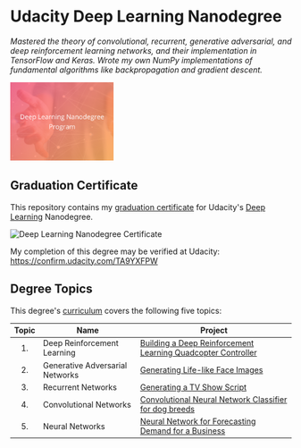 # Udacity Deep Learning Nanodegree
*Mastered the theory of convolutional, recurrent, generative adversarial, and deep reinforcement learning networks, and their implementation in TensorFlow and Keras. Wrote my own NumPy implementations of fundamental algorithms like backpropagation and gradient descent.*

<img src="https://github.com/jamesdellinger/deep_learning_nanodegree_graduation_certificate/blob/master/dlndlogo.png" height="140">

## Graduation Certificate
This repository contains my [graduation certificate](https://github.com/jamesdellinger/deep_learning_nanodegree_graduation_certificate/blob/master/deep_learning_nanodegree_graduation_certificate_james_dellinger.pdf) for Udacity's [Deep Learning](https://www.udacity.com/course/deep-learning-nanodegree--nd101) Nanodegree.

<img src="https://github.com/jamesdellinger/machine_learning_nanodegree_graduation_certificate/blob/master/deep_learning_nanodegree_graduation_certificate_james_dellinger.png" alt="Deep Learning Nanodegree Certificate" height="400" >

My completion of this degree may be verified at Udacity: https://confirm.udacity.com/TA9YXFPW

## Degree Topics
This degree's [curriculum](https://github.com/jamesdellinger/deep_learning_nanodegree_graduation_certificate/blob/master/syllabus_udacity_deep_learning_nanodegree.pdf) covers the following five topics:

| Topic | Name | Project |
|:-----:|------|---------|
| 1.    | Deep Reinforcement Learning | [Building a Deep Reinforcement Learning Quadcopter Controller](https://github.com/jamesdellinger/machine_learning_nanodegree_Quadcopter_RL_project) |
| 2.    | Generative Adversarial Networks | [Generating Life-like Face Images](https://github.com/jamesdellinger/deep_learning_nanodegree_face_image_generation_project) |
| 3. | Recurrent Networks | [Generating a TV Show Script](https://github.com/jamesdellinger/deep_learning_nanodegree_tv_script_generation_project) |
| 4. | Convolutional Networks | [Convolutional Neural Network Classifier for dog breeds](https://github.com/jamesdellinger/machine_learning_nanodegree_dog_project) |
| 5. | Neural Networks | [Neural Network for Forecasting Demand for a Business](https://github.com/jamesdellinger/deep_learning_nanodegree_your_first_neural_network_project) |
